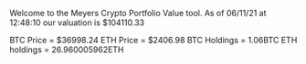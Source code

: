 Welcome to the Meyers Crypto Portfolio Value tool. 
As of 06/11/21 at 12:48:10 our valuation is $104110.33 

BTC Price = $36998.24
 ETH Price = $2406.98
BTC Holdings = 1.06BTC
 ETH holdings = 26.960005962ETH 
